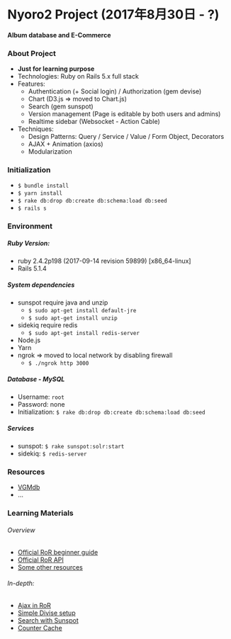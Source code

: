 # **Nyoro2 Project (2017年8月30日 - ?)**
#### Album database and E-Commerce

### About Project
* **Just for learning purpose**
* Technologies: Ruby on Rails 5.x full stack
* Features:
  * Authentication (+ Social login) / Authorization (gem devise)
  * Chart (D3.js => moved to Chart.js)
  * Search (gem sunspot)
  * Version management (Page is editable by both users and admins)
  * Realtime sidebar (Websocket - Action Cable)
* Techniques:
  * Design Patterns: Query / Service / Value / Form Object, Decorators
  * AJAX + Animation (axios)
  * Modularization

### Initialization
* `$ bundle install`
* `$ yarn install`
* `$ rake db:drop db:create db:schema:load db:seed`
* `$ rails s`

### Environment
##### Ruby Version:
* ruby 2.4.2p198 (2017-09-14 revision 59899) [x86_64-linux]
* Rails 5.1.4

##### System dependencies
* sunspot require java and unzip
  * `$ sudo apt-get install default-jre`
  * `$ sudo apt-get install unzip`
* sidekiq require redis
  * `$ sudo apt-get install redis-server`
* Node.js
* Yarn
* ngrok => moved to local network by disabling firewall
  * `$ ./ngrok http 3000`

##### Database - MySQL
* Username: `root`
* Password: none
* Initialization: `$ rake db:drop db:create db:schema:load db:seed`

##### Services
* sunspot: `$ rake sunspot:solr:start`
* sidekiq: `$ redis-server`

### Resources
* [VGMdb](http://vgmdb.net/)
* ...

### Learning Materials

###### Overview
* [Official RoR beginner guide](http://guides.rubyonrails.org/getting_started.html)
* [Official RoR API](http://api.rubyonrails.org/)
* [Some other resources](https://github.com/TranBaVinhSon/awesome-programming-tutorials#ruby-on-rails)

###### In-depth:

* [Ajax in RoR](http://guides.rubyonrails.org/working_with_javascript_in_rails.html)
* [Simple Divise setup](https://launchschool.com/blog/how-to-use-devise-in-rails-for-authentication)
* [Search with Sunspot](https://github.com/sunspot/sunspot/wiki)
* [Counter Cache](http://railscasts.com/episodes/23-counter-cache-column)
